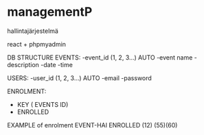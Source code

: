 # managementP
hallintajärjestelmä


react + phpmyadmin

DB STRUCTURE
EVENTS: 
 -event_id (1, 2, 3...) AUTO
 -event name
 -description
 -date
 -time
 

USERS:
 -user_id (1, 2, 3...) AUTO
 -email
 -password
 

ENROLMENT:
 - KEY ( EVENTS ID)
 - ENROLLED

EXAMPLE of enrolment
EVENT-HAI  ENROLLED
(12)       (55)(60)



